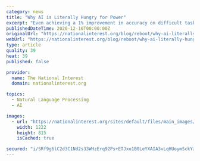 ```yaml
---
category: news
title: "Why AI is Literally Hungry for Power"
excerpt: "Even achieving a 1% improvement in accuracy on difficult tasks like machine translation is considered ... estimated the energy cost of developing AI language models by measuring the power ..."
publishedDateTime: 2020-12-16T00:00:00Z
originalUrl: "https://nationalinterest.org/blog/reboot/why-ai-literally-hungry-power-174613"
webUrl: "https://nationalinterest.org/blog/reboot/why-ai-literally-hungry-power-174613"
type: article
quality: 39
heat: 39
published: false

provider:
  name: The National Interest
  domain: nationalinterest.org

topics:
  - Natural Language Processing
  - AI

images:
  - url: "https://nationalinterest.org/sites/default/files/main_images/2018-11-01T194326Z_1950560704_RC14A66058F0_RTRMADP_3_ALPHABET-GOOGLE-HARASSMENT.JPG_0.jpg"
    width: 1222
    height: 815
    isCached: true

secured: "i/SRf9g6lC2d3C1Nd2s33WHzErq92Ps+ETJxo1B0LeYXAIA3vLqHUoymSckYzgea6yipUuKjSbVtYwSu+K5rwNTKcGOeJxD9zauL4qZGpxFGBiTLF/1ZNbXpUH0+4wVWpB6fYiYyWs4rYil15ifhoW7OHZC/YS5+2+Jsx+/P5JDTXcv7p2iGuC4NR9nTCRFtD/Zav59j7WK6hvgFGihw6AR1BzVUyxlVV0cRSMCnbSRu1t/KGILqIIOt2jnHtuKLGuBazbAV8dzJF3fy65LmB/E9Z8CEHGPkY7d8yWCbKTwDFmHFUuWyb3xeq7tQy56gYT05OlttofQDSU4rLLwln4vnI95woliVWy1lN2pxrAw=;TiAOYOPZfnC5r6tfDQANYg=="
---
```


